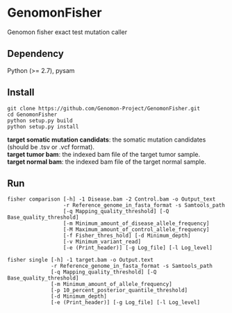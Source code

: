 # GenomonFisher
Genomon fisher exact test mutation caller

## Dependency
Python (>= 2.7), pysam

## Install

```
git clone https://github.com/Genomon-Project/GenomonFisher.git
cd GenomonFisher
python setup.py build
python setup.py install
```

**target somatic mutation candidats**: the somatic mutation candidates (should be .tsv or .vcf format).  
**target tumor bam**: the indexed bam file of the target tumor sample.  
**target normal bam**: the indexed bam file of the target normal sample.  

## Run

```
fisher comparison [-h] -1 Disease.bam -2 Control.bam -o Output_text
                  -r Reference_genome_in_fasta_format -s Samtools_path
                  [-q Mapping_quality_threshold] [-Q Base_quality_threshold]
                  [-m Minimum_amount_of_disease_allele_frequency]
                  [-M Maximum_amount_of_control_allele_frequency]
                  [-f Fisher_thres_hold] [-d Minimum_depth] 
                  [-v Minimum_variant_read] 
                  [-e (Print_header)] [-g Log_file] [-l Log_level]

```
```
fisher single [-h] -1 target.bam -o Output.text 
              -r Reference_genome_in_fasta_format -s Samtools_path
              [-q Mapping_quality_threshold] [-Q Base_quality_threshold]
              [-m Minimum_amount_of_allele_frequency]
              [-p 10_percent_posterior_quantile_threshold]
              [-d Minimum_depth]
              [-e (Print_header)] [-g Log_file] [-l Log_level]

```

